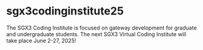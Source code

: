 # sgx3codinginstitute25
The SGX3 Coding Institute is focused on gateway development for graduate and undergraduate students.  The next SGX3 Virtual Coding Institute will take place June 2-27, 2025! 
